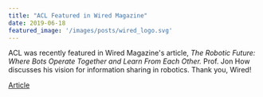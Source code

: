 ```yaml
---
title: "ACL Featured in Wired Magazine"
date: 2019-06-18
featured_image: '/images/posts/wired_logo.svg'
---
```


ACL was recently featured in Wired Magazine's article, *The Robotic Future: Where Bots Operate Together and Learn From Each Other.* Prof. Jon How discusses his vision for information sharing in robotics. Thank you, Wired!

[Article](https://www.wired.com/brandlab/2019/06/robotic-future-bots-operate-together-learn/)